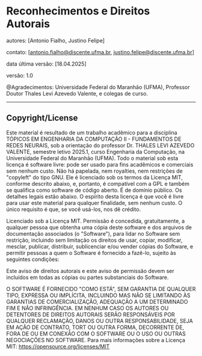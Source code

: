 # Reconhecimentos e Direitos Autorais

autores: [Antonio Fialho, Justino Felipe] 

contato: [antonio.fialho@discente.ufma.br, justino.felipe@discente.ufma.br] 

data última versão: [18.04.2025] 

versão: 1.0 

@Agradecimentos: Universidade Federal do Maranhão (UFMA), Professor Doutor 
Thales Levi Azevedo Valente, e colegas de curso. 

---
## Copyright/License 

Este material é resultado de um trabalho acadêmico para a disciplina 
TÓPICOS EM ENGENHARIA DA COMPUTAÇÃO II - FUNDAMENTOS DE REDES NEURAIS, sob a orientação do professor Dr. THALES LEVI 
AZEVEDO VALENTE, semestre letivo 2025.1, curso Engenharia da Computação, 
na Universidade Federal do Maranhão (UFMA). 
Todo o material sob esta licença é 
software livre: pode ser usado para fins acadêmicos e comerciais sem nenhum custo. 
Não há papelada, nem royalties, nem restrições de "copyleft" do tipo GNU. Ele é 
licenciado sob os termos da Licença MIT, conforme descrito abaixo, e, portanto, é 
compatível com a GPL e também se qualifica como software de código aberto. 
É de 
domínio público. Os detalhes legais estão abaixo. O espírito desta licença é que você 
é livre para usar este material para qualquer finalidade, sem nenhum custo. O único 
requisito é que, se você usá-los, nos dê crédito. 

Licenciado sob a Licença MIT. Permissão é concedida, gratuitamente, a qualquer 
pessoa que obtenha uma cópia deste software e dos arquivos de documentação 
associados (o "Software"), para lidar no Software sem restrição, incluindo sem 
limitação os direitos de usar, copiar, modificar, mesclar, publicar, distribuir, 
sublicenciar e/ou vender cópias do Software, e permitir pessoas a quem o Software 
é fornecido a fazê-lo, sujeito às seguintes condições: 

Este aviso de direitos autorais e este aviso de permissão devem ser incluídos em todas 
as cópias ou partes substanciais do Software. 

O SOFTWARE É FORNECIDO "COMO ESTÁ", SEM GARANTIA DE 
QUALQUER TIPO, EXPRESSA OU IMPLÍCITA, INCLUINDO MAS NÃO SE 
LIMITANDO ÀS GARANTIAS DE COMERCIALIZAÇÃO, ADEQUAÇÃO A UM 
DETERMINADO FIM E NÃO INFRINGÊNCIA. EM NENHUM CASO OS 
AUTORES OU DETENTORES DE DIREITOS AUTORAIS SERÃO 
RESPONSÁVEIS POR QUALQUER RECLAMAÇÃO, DANOS OU OUTRA 
RESPONSABILIDADE, SEJA EM AÇÃO DE CONTRATO, TORT OU OUTRA 
FORMA, DECORRENTE DE, FORA DE OU EM CONEXÃO COM O 
SOFTWARE OU O USO OU OUTRAS NEGOCIAÇÕES NO SOFTWARE. 
Para mais informações sobre a Licença MIT: https://opensource.org/licenses/MIT
